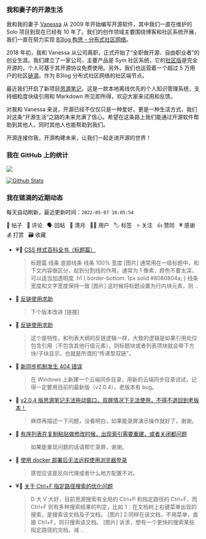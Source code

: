 ### 我和妻子的开源生活

我和我的妻子 [Vanessa](https://github.com/Vanessa219) 从 2009 年开始编写开源软件，其中我们一直在维护的 Solo 项目到现在已经有 10 年了。我们的创作领域主要围绕博客和社区系统开展，我们一直在努力实现 [B3log 构思 - 分布式社区网络](https://ld246.com/article/1546941897596)。

2018 年初，我和 Vanessa 从公司离职，正式开始了“全职做开源、自由职业者”的创业生涯。我们建立了一家公司，主要产品是 Sym 社区系统，它的[社区版](https://github.com/88250/symphony)是完全开源的，个人可基于其开源协议免费使用。另外，我们也运营着一个超过 5 万用户的社区[链滴](https://ld246.com)，作为 B3log 分布式社区网络的社区端节点。

最近我们开启了新项目[思源笔记](https://github.com/siyuan-note/siyuan)，这是一款本地离线优先的个人知识管理系统，支持细粒度块级引用和 Markdown 所见即所得，欢迎大家来试用和反馈。

对我和 Vanessa 来说，开源已经不仅仅只是一种爱好，更是一种生活方式，我们对这条“开源生活”之路的未来充满了信心。希望在这条路上我们能通过开源软件帮助到其他人，同时其他人也能帮助到我们。

开源连接你我，开源构建未来，让我们一起走进开源的世界！

### 我在 GitHub 上的统计

<a title="Hits" target="_blank" href="https://github.com/88250/88250"><img src="https://hits.b3log.org/88250/88250.svg"></a>

[![Github Stats](https://github-readme-stats.vercel.app/api?username=88250&theme=tokyonight&show_icons=true)](https://github.com/88250)

<!--events start -->

### 我在链滴的近期动态

每天自动刷新，最近更新时间：`2022-05-07 16:05:54`

📝 帖子 &nbsp; 💬 评论 &nbsp; 🗣 回帖 &nbsp; 🌙 清月 &nbsp; 👨‍💻 用户 &nbsp; 🏷️ 标签 &nbsp; ⭐️ 关注 &nbsp; 👍 赞同 &nbsp; 💗 感谢 &nbsp; 💰 打赏 &nbsp; 🗃 收藏

* 💗📝 [CSS 样式百科全书（标题篇）](https://ld246.com/article/1651909954399)

  > 标题篇 线条 底部线条 线条 100% 宽度 [图片] 通常用在一级标题中，和下文内容做区分，起到分割线的作用，通常为 1 像素，颜色不要太深，可以适当加透明度 .h1 { border-bottom: 1px solid #8080804a; } 线条宽度和文字宽度保持一致 [图片] 这时候将标题设置为行内块元素，则 ..
* 💬 [反链使用求助](https://ld246.com/article/1651906564715/comment/1651909515229#comments)

  > 下个版本改进 [链接]
* 💬 [反链使用求助](https://ld246.com/article/1651906564715/comment/1651908425695#comments)

  > 这个是特性，和列表大纲的反链逻辑一样，大致的逻辑是如果引用处仅包含引用（不包含其他行级元素），则标题块或者列表项块就会带下方块/子块显示，也就是所谓的“传递型双链”。
* 💬 [新同步机制发生 404 错误](https://ld246.com/article/1651715801905/comment/1651906865255#comments)

  > 在 Windows 上新建一个云端同步目录，用新的云端同步目录试试，记得一定要用目前的最新版（v2.0.4），老版本有 bug。
* 💬 [v2.0.4 版思源笔记无法拖动窗口，双屏情况下无法使用，不得不退回到老版本！](https://ld246.com/article/1651905941116/comment/1651906708208#comments)

  > 麻烦再描述一下问题，没看明白，如果能录屏演示操作就好了，谢谢。
* 💬 [有序列表在复制粘贴做修改时候，出现索引需要重建，或者关闭都问题](https://ld246.com/article/1651903738235/comment/1651906609494#comments)

  > 如果能重现问题的话请帮忙录屏，谢谢。
* 💬 [使用 docker 部署后无法远程使用浏览器登录](https://ld246.com/article/1651895392350/comment/1651906444845#comments)

  > 感觉应该是反向代理或者什么地方配置不对。
* 💗📝 [关于 Ctrl+F 指定路径搜索的优化问题](https://ld246.com/article/1651896291690)

  > D 大 V 大好，目前思源搜索有全局的 Ctrl+P 和指定路径的 Ctrl+F，而 Ctrl+F 则有多种搜索结果的判定，比如 1：在文档树上右键菜单出现的搜索，是搜索该文档及子文档。 [图片] 2.同样在该文档，不用菜单，直接 Ctrl+F，则只搜索该文档。 [图片] 诉求，想有一个更快的搜索某些指定路径的文档，减 ..


<!--events end -->
